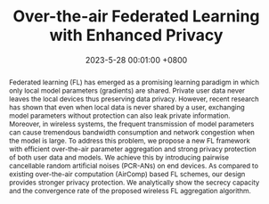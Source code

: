 ---
title:          "Over-the-air Federated Learning with Enhanced Privacy"
date:           2023-5-28 00:01:00 +0800
selected:       true
pub:            "IEEE International Conference on Communications (ICC)"
# pub_pre:        "Submitted to "
# pub_post:       'Under review.'
pub_last:       ' <span class="badge badge-pill badge-publication badge-success"><Conference/span>'
pub_date:       "2023"
# semantic_scholar_id: 204e3073870fae3d05bcbc2f6a8e263d9b72e776  # use this to retrieve citation count
abstract: >-
  Federated learning (FL) has emerged as a promising learning paradigm in which only local model parameters (gradients) are shared. Private user data never leaves the local devices thus preserving data privacy. However, recent research has shown that even when local data is never shared by a user, exchanging model parameters without protection can also leak private information. Moreover, in wireless systems, the frequent transmission of model parameters can cause tremendous bandwidth consumption and network congestion when the model is large. To address this problem, we propose a new FL framework with efficient over-the-air parameter aggregation and strong privacy protection of both user data and models. We achieve this by introducing pairwise cancellable random artificial noises (PCR-ANs) on end devices. As compared to existing over-the-air computation (AirComp) based FL schemes, our design provides stronger privacy protection. We analytically show the secrecy capacity and the convergence rate of the proposed wireless FL aggregation algorithm.
cover:          /assets/images/covers/ICC2023.png
authors:
  - Xiaochan Xue#
  - Moh Khalid Hasan
  - Shucheng Yu#
  - Laxima Niure Kandel
  - Min Song
# * is equal contribution
links:
  Paper: https://ieeexplore.ieee.org/abstract/document/10278765/
  # Code: https://github.com/Luna-Xue
  # Unsplash: https://unsplash.com/photos/sliced-in-half-pineapple--_PLJZmHZzk

---